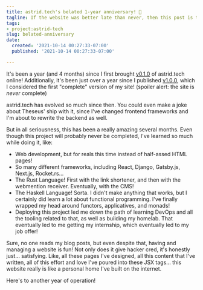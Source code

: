 ```yaml
---
title: astrid.tech's belated 1-year anniversary! 🎉
tagline: If the website was better late than never, then this post is too!
tags:
- project:astrid-tech
slug: belated-anniversary
date:
  created: '2021-10-14 00:27:33-07:00'
  published: '2021-10-14 00:27:33-07:00'

---
```


It's been a year (and 4 months) since I first brought
[v0.1.0](https://github.com/ifd3f/astrid.tech/tree/v0.1.0) of astrid.tech
online! Additionally, it's been just over a year since I published
[v1.0.0](https://github.com/ifd3f/astrid.tech/tree/v1.0.0), which I considered
the first "complete" version of my site! (spoiler alert: the site is _never_
complete)

astrid.tech has evolved so much since then. You could even make a joke about
Theseus' ship with it, since I've changed frontend frameworks and I'm about to
rewrite the backend as well.

<!-- excerpt -->

But in all seriousness, this has been a really amazing several months. Even
though this project will probably never be completed, I've learned so much while
doing it, like:

- Web development, but for reals this time instead of half-assed HTML pages!
- So many different frameworks, including React, Django, Gatsby.js, Next.js,
  Rocket.rs...
- The Rust Language! First with the link shortener, and then with the webmention
  receiver. Eventually, with the CMS!
- The Haskell Language! Sorta. I didn't make anything that works, but I
  certainly did learn a lot about functional programming. I've finally wrapped
  my head around functors, applicatives, and monads!
- Deploying this project led me down the path of learning DevOps and all the
  tooling related to that, as well as building my homelab. That eventually led
  to me getting my internship, which eventually led to my job offer!

Sure, no one reads my blog posts, but even despite that, having and managing a
website is fun! Not only does it give hacker cred, it's honestly just...
satisfying. Like, all these pages I've designed, all this content that I've
written, all of this effort and love I've poured into these JSX tags... this
website really is like a personal home I've built on the internet.

Here's to another year of operation!